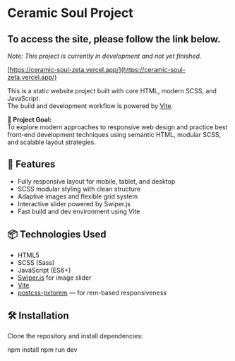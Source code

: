 # Ceramic Soul Project

## To access the site, please follow the link below.  
*Note: This project is currently in development and not yet finished.*

[https://ceramic-soul-zeta.vercel.app/](https://ceramic-soul-zeta.vercel.app/)

This is a static website project built with core HTML, modern SCSS, and JavaScript.  
The build and development workflow is powered by [Vite](https://vitejs.dev/).

**🎯 Project Goal:**  
To explore modern approaches to responsive web design and practice best front-end development techniques using semantic HTML, modular SCSS, and scalable layout strategies.

## 🚀 Features

- Fully responsive layout for mobile, tablet, and desktop
- SCSS modular styling with clean structure
- Adaptive images and flexible grid system
- Interactive slider powered by Swiper.js
- Fast build and dev environment using Vite

## 📦 Technologies Used

- HTML5
- SCSS (Sass)
- JavaScript (ES6+)
- [Swiper.js](https://swiperjs.com/) for image slider
- [Vite](https://vitejs.dev/)
- [postcss-pxtorem](https://github.com/cuth/postcss-pxtorem) — for rem-based responsiveness

## 🛠 Installation

Clone the repository and install dependencies:

npm install
npm run dev